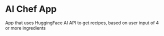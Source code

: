 # AI Chef App

App that uses HuggingFace AI API to get recipes, based on user input of 4 or more ingredients
